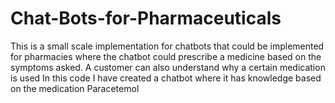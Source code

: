 # Chat-Bots-for-Pharmaceuticals
This is a small scale implementation for chatbots that could be implemented for pharmacies where the chatbot could prescribe a medicine based on the symptoms asked. 
A customer can also understand why a certain medication is used
In this code I have created a chatbot where it has knowledge based on the medication Paracetemol
